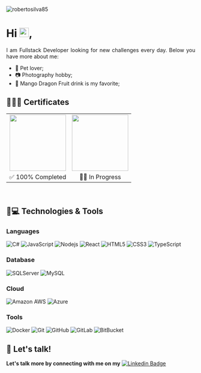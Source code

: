 <p align="left"><img src="https://komarev.com/ghpvc/?username=robertosilva85" alt="robertosilva85" /></p>


<h1 align = "justify"> Hi <img src="https://media.giphy.com/media/hvRJCLFzcasrR4ia7z/giphy.gif" width="25px">,</h1>
<p align = "justify">I am Fullstack Developer looking for new challenges every day. Below you have more about me:</p>

- 🐶 Pet lover;
- 📷 Photography hobby;
- 🥤 Mango Dragon Fruit drink is my favorite;

## 🧑🏻‍🏫 Certificates

|   |   |
|:-:|:-:|
| <a href="https://www.credly.com/badges/c54f891b-086f-4759-a140-63d385232b74/public_url"><img src="https://user-images.githubusercontent.com/20528537/218616086-2f7aed94-108a-4ac5-9efd-7b68cee9e506.png" width="150px" /></a> | <img src="https://user-images.githubusercontent.com/20528537/218616530-a6f23a6f-aa0c-47ef-a846-54b23991ca74.png" width="150px" /> | 
| ✅ 100% Completed  |  👨‍💻 In Progress  |

<br />

## 🚀💻 Technologies & Tools


### Languages
![C#](https://img.shields.io/badge/-CSharp-black?style=flat-square&logo=csharp)
![JavaScript](https://img.shields.io/badge/-JavaScript-black?style=flat-square&logo=javascript)
![Nodejs](https://img.shields.io/badge/-Nodejs-black?style=flat-square&logo=Node.js)
![React](https://img.shields.io/badge/-React-black?style=flat-square&logo=react)
![HTML5](https://img.shields.io/badge/-HTML5-E34F26?style=flat-square&logo=html5&logoColor=white)
![CSS3](https://img.shields.io/badge/-CSS3-1572B6?style=flat-square&logo=css3)
![TypeScript](https://img.shields.io/badge/-TypeScript-007ACC?style=flat-square&logo=typescript)

### Database
![SQLServer](https://img.shields.io/badge/-SQLServer-black?style=flat-square&logo=mssql)
![MySQL](https://img.shields.io/badge/-MySQL-black?style=flat-square&logo=mysql)

### Cloud
![Amazon AWS](https://img.shields.io/badge/Amazon%20AWS-232F3E?style=flat-square&logo=amazon-aws)
![Azure](https://img.shields.io/badge/Azure-black?style=flat-square&logo=azure)

### Tools
![Docker](https://img.shields.io/badge/-Docker-black?style=flat-square&logo=docker)
![Git](https://img.shields.io/badge/-Git-black?style=flat-square&logo=git)
![GitHub](https://img.shields.io/badge/-GitHub-181717?style=flat-square&logo=github)
![GitLab](https://img.shields.io/badge/-GitLab-FCA121?style=flat-square&logo=gitlab)
![BitBucket](https://img.shields.io/badge/-BitBucket-darkblue?style=flat-square&logo=bitbucket)

## 💬 Let's talk!

**Let's talk more by connecting with me on my** [![Linkedin Badge](https://img.shields.io/badge/-robertovieiradasilva-blue?style=flat-square&logo=Linkedin&logoColor=white&link=https://www.linkedin.com/in/robertovieiradasilva/)](https://www.linkedin.com/in/robertovieiradasilva/)
